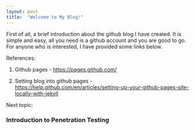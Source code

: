 ```yaml
---
layout: post
title:  "Welcome to My Blog!"
---
```


First of all, a brief introduction about the github blog I have created. It is simple and easy, all you need is a github account and you are good to go. For anyone who is interested, I have provided some links below.

References:

1. Github pages - https://pages.github.com/

2. Setting blog into github pages - https://help.github.com/en/articles/setting-up-your-github-pages-site-locally-with-jekyll


Next topic:

### Introduction to Penetration Testing